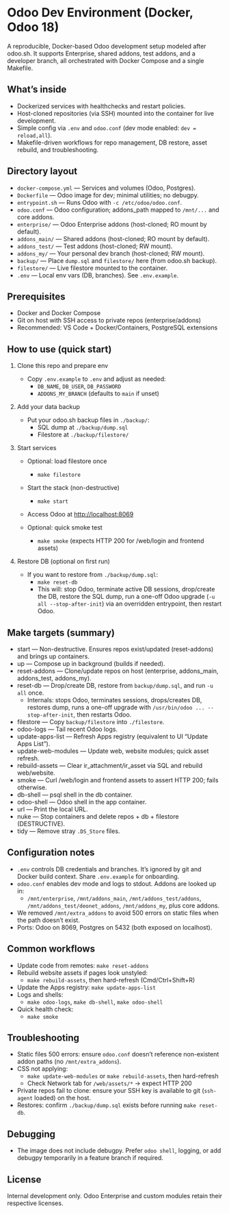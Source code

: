 # Odoo Dev Environment (Docker, Odoo 18)

A reproducible, Docker-based Odoo development setup modeled after odoo.sh. It supports Enterprise, shared addons, test addons, and a developer branch, all orchestrated with Docker Compose and a single Makefile.

## What’s inside

- Dockerized services with healthchecks and restart policies.
- Host-cloned repositories (via SSH) mounted into the container for live development.
- Simple config via `.env` and `odoo.conf` (dev mode enabled: `dev = reload,all`).
- Makefile-driven workflows for repo management, DB restore, asset rebuild, and troubleshooting.

## Directory layout

- `docker-compose.yml` — Services and volumes (Odoo, Postgres).
- `Dockerfile` — Odoo image for dev; minimal utilities; no debugpy.
- `entrypoint.sh` — Runs Odoo with `-c /etc/odoo/odoo.conf`.
- `odoo.conf` — Odoo configuration; addons_path mapped to `/mnt/...` and core addons.
- `enterprise/` — Odoo Enterprise addons (host-cloned; RO mount by default).
- `addons_main/` — Shared addons (host-cloned; RO mount by default).
- `addons_test/` — Test addons (host-cloned; RW mount).
- `addons_my/` — Your personal dev branch (host-cloned; RW mount).
- `backup/` — Place `dump.sql` and `filestore/` here (from odoo.sh backup).
- `filestore/` — Live filestore mounted to the container.
- `.env` — Local env vars (DB, branches). See `.env.example`.

## Prerequisites

- Docker and Docker Compose
- Git on host with SSH access to private repos (enterprise/addons)
- Recommended: VS Code + Docker/Containers, PostgreSQL extensions

## How to use (quick start)

1. Clone this repo and prepare env

   - Copy `.env.example` to `.env` and adjust as needed:
      - `DB_NAME`, `DB_USER`, `DB_PASSWORD`
      - `ADDONS_MY_BRANCH` (defaults to `main` if unset)

1. Add your data backup

   - Put your odoo.sh backup files in `./backup/`:
      - SQL dump at `./backup/dump.sql`
      - Filestore at `./backup/filestore/`

1. Start services

   - Optional: load filestore once
      - `make filestore`
   - Start the stack (non-destructive)
      - `make start`
   - Access Odoo at <http://localhost:8069>

   - Optional: quick smoke test
      - `make smoke` (expects HTTP 200 for /web/login and frontend assets)

1. Restore DB (optional on first run)

   - If you want to restore from `./backup/dump.sql`:
      - `make reset-db`
      - This will: stop Odoo, terminate active DB sessions, drop/create the DB, restore the SQL dump, run a one-off Odoo upgrade (`-u all --stop-after-init`) via an overridden entrypoint, then restart Odoo.

## Make targets (summary)

- start — Non-destructive. Ensures repos exist/updated (reset-addons) and brings up containers.
- up — Compose up in background (builds if needed).
- reset-addons — Clone/update repos on host (enterprise, addons_main, addons_test, addons_my).
- reset-db — Drop/create DB, restore from `backup/dump.sql`, and run `-u all` once.
   - Internals: stops Odoo, terminates sessions, drops/creates DB, restores dump, runs a one-off upgrade with `/usr/bin/odoo ... --stop-after-init`, then restarts Odoo.
- filestore — Copy `backup/filestore` into `./filestore`.
- odoo-logs — Tail recent Odoo logs.
- update-apps-list — Refresh Apps registry (equivalent to UI “Update Apps List”).
- update-web-modules — Update web, website modules; quick asset refresh.
- rebuild-assets — Clear ir_attachment/ir_asset via SQL and rebuild web/website.
- smoke — Curl /web/login and frontend assets to assert HTTP 200; fails otherwise.
- db-shell — psql shell in the db container.
- odoo-shell — Odoo shell in the app container.
- url — Print the local URL.
- nuke — Stop containers and delete repos + db + filestore (DESTRUCTIVE).
- tidy — Remove stray `.DS_Store` files.

## Configuration notes

- `.env` controls DB credentials and branches. It’s ignored by git and Docker build context. Share `.env.example` for onboarding.
- `odoo.conf` enables dev mode and logs to stdout. Addons are looked up in:
   - `/mnt/enterprise`, `/mnt/addons_main`, `/mnt/addons_test/addons`, `/mnt/addons_test/deonet_addons`, `/mnt/addons_my`, plus core addons.
- We removed `/mnt/extra_addons` to avoid 500 errors on static files when the path doesn’t exist.
- Ports: Odoo on 8069, Postgres on 5432 (both exposed on localhost).

## Common workflows

- Update code from remotes: `make reset-addons`
- Rebuild website assets if pages look unstyled:
   - `make rebuild-assets`, then hard-refresh (Cmd/Ctrl+Shift+R)
- Update the Apps registry: `make update-apps-list`
- Logs and shells:
   - `make odoo-logs`, `make db-shell`, `make odoo-shell`
- Quick health check:
   - `make smoke`

## Troubleshooting

- Static files 500 errors: ensure `odoo.conf` doesn’t reference non-existent addon paths (no `/mnt/extra_addons`).
- CSS not applying:
   - `make update-web-modules` or `make rebuild-assets`, then hard-refresh
   - Check Network tab for `/web/assets/*` → expect HTTP 200
- Private repos fail to clone: ensure your SSH key is available to git (`ssh-agent` loaded) on the host.
- Restores: confirm `./backup/dump.sql` exists before running `make reset-db`.

## Debugging

- The image does not include debugpy. Prefer `odoo shell`, logging, or add debugpy temporarily in a feature branch if required.

## License

Internal development only. Odoo Enterprise and custom modules retain their respective licenses.
